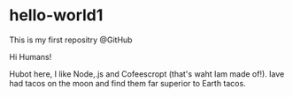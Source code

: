 # hello-world1
This is my first repositry @GitHub

Hi Humans! 

Hubot here, I like Node,.js and Cofeescropt (that's waht Iam made of!).
Iave had tacos on the moon and find them far superior to Earth tacos.
